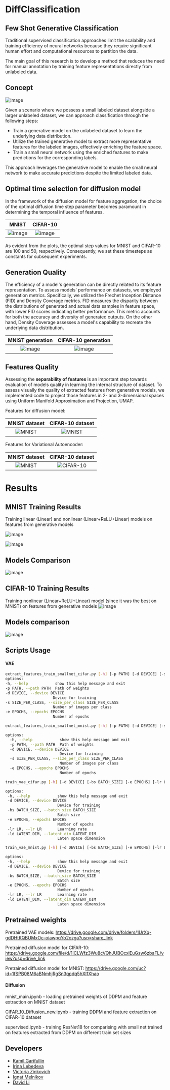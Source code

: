 # DiffClassification

## Few Shot Generative Classification

Traditional supervised classification approaches limit the scalability and training efficiency of neural networks because they require significant human effort and computational resources to partition the data.

The main goal of this research is to develop a method that reduces the need for manual annotation by training feature representations directly from unlabeled data.
## Concept

![image](https://github.com/David-cripto/DiffClassification/assets/78556639/cbe5f13e-c6f2-4021-bf86-dca3c87d5d6c)

Given a scenario where we possess a small labeled dataset alongside a larger unlabeled dataset, we can approach classification through the following steps:

- Train a generative model on the unlabeled dataset to learn the underlying data distribution.
- Utilize the trained generative model to extract more representative features for the labeled images, effectively enriching the feature space.
- Train a small neural network using the enriched features to make predictions for the corresponding labels.

This approach leverages the generative model to enable the small neural network to make accurate predictions despite the limited labeled data.


## Optimal time selection for diffusion model
In the framework of the diffusion model for feature aggregation, the choice of the optimal diffusion time step parameter becomes paramount in determining the temporal influence of features.

MNIST             |  CIFAR-10
:-------------------------:|:-------------------------:
![image](https://github.com/David-cripto/DiffClassification/blob/kzGarifullin-patch-1/assets/MNIST/diff-mnist-step.PNG) |  ![image](https://github.com/David-cripto/DiffClassification/blob/kzGarifullin-patch-1/assets/MNIST/diff-cifar-step.PNG)

As evident from the plots, the optimal step values for MNIST and CIFAR-10 are $100$ and $50$, respectively. Consequently, we set these timesteps as constants for subsequent experiments.

## Generation Quality

The efficiency of a model's generation can be directly related to its feature representation. To assess models' performance on datasets, we employed generation metrics. Specifically, we utilized the Frechet Inception Distance (FID) and Density Coverage metrics. FID measures the disparity between the distributions of generated and actual data samples in feature space, with lower FID scores indicating better performance. This metric accounts for both the accuracy and diversity of generated outputs.
On the other hand, Density Coverage assesses a model's capability to recreate the underlying data distribution. 

MNIST generation             |  CIFAR-10 generation
:-------------------------:|:-------------------------:
![image](https://github.com/David-cripto/DiffClassification/blob/kzGarifullin-patch-1/assets/MNIST/mnist-generation-diff.PNG) | ![image](https://github.com/David-cripto/DiffClassification/blob/kzGarifullin-patch-1/assets/MNIST/mnist-generation-cifar.PNG)


## Features Quality

Assessing the **separability of features** is an important step towards evaluation of models quality in learning the internal structure of dataset. To assess visually the quality of extracted features from generative models, we implemented code to project those features in 2- and 3-dimensional spaces using Uniform Manifold Approximation and Projection, UMAP. 

Features for diffusion model:

| MNIST dataset |  CIFAR-10 dataset |
|:-------------------------:|:-------------------:|
| ![MNIST](https://github.com/David-cripto/DiffClassification/blob/kzGarifullin-patch-1/assets/MNIST/diff_mnist_umap.png) | ![MNIST](https://github.com/David-cripto/DiffClassification/blob/kzGarifullin-patch-1/assets/MNIST/diff_cifar_umap.png) | 

Features for Variational Autoencoder:

| MNIST dataset |  CIFAR-10 dataset |
|:-------------------------:|:-------------------:|
| ![MNIST](https://github.com/David-cripto/DiffClassification/blob/kzGarifullin-patch-1/assets/MNIST/diff_mnist_umap.png) | ![CIFAR-10](https://github.com/David-cripto/DiffClassification/blob/kzGarifullin-patch-1/assets/MNIST/mnist-generation-cifar.PNG) | ![MNIST](https://github.com/David-cripto/DiffClassification/blob/kzGarifullin-patch-1/assets/MNIST/diff_cifar_umap.png) | ![CIFAR-10](https://github.com/David-cripto/DiffClassification/blob/kzGarifullin-patch-1/assets/MNIST/mnist-generation-cifar.PNG) |


# Results

## MNIST Training Results

Training linear (Linear) and nonlinear (Linear+ReLU+Linear) models on features from generative models

![image](https://github.com/David-cripto/DiffClassification/assets/78556639/9397cc93-c248-461f-aace-6bbab676224d)

![image](https://github.com/David-cripto/DiffClassification/assets/78556639/6891d2ed-2740-4f14-ac96-df0d20d093c2)


## Models Comparison

![image](https://github.com/David-cripto/DiffClassification/assets/78556639/7af1b8f4-0df9-485e-b40a-d796c3ed97fb)

## CIFAR-10 Training Results

Training nonlinear (Linear+ReLU+Linear) model (since it was the best on MNIST) on features from generative models
![image](https://github.com/David-cripto/DiffClassification/assets/78556639/f77f8155-c96a-40db-8d07-d094e0d458dd)

## Models comparison

![image](https://github.com/David-cripto/DiffClassification/assets/78556639/8ea8a96e-5c4a-432f-8318-522985b39130)

## Scripts Usage

#### VAE

   ```bash
  extract_features_train_smallnet_cifar.py [-h] [-p PATH] [-d DEVICE] [-s SIZE_PER_CLASS] [-e EPOCHS]
options:
  -h, --help            show this help message and exit
  -p PATH, --path PATH  Path of weights
  -d DEVICE, --device DEVICE
                        Device for training
  -s SIZE_PER_CLASS, --size_per_class SIZE_PER_CLASS
                        Number of images per class
  -e EPOCHS, --epochs EPOCHS
                        Number of epochs
   ```
```bash
extract_features_train_smallnet_mnist.py [-h] [-p PATH] [-d DEVICE] [-s SIZE_PER_CLASS] [-e EPOCHS]

options:
  -h, --help            show this help message and exit
  -p PATH, --path PATH  Path of weights
  -d DEVICE, --device DEVICE
                        Device for training
  -s SIZE_PER_CLASS, --size_per_class SIZE_PER_CLASS
                        Number of images per class
  -e EPOCHS, --epochs EPOCHS
                        Number of epochs
```

 ```bash
train_vae_cifar.py [-h] [-d DEVICE] [-bs BATCH_SIZE] [-e EPOCHS] [-lr LR] [-ld LATENT_DIM]

options:
  -h, --help            show this help message and exit
  -d DEVICE, --device DEVICE
                        Device for training
  -bs BATCH_SIZE, --batch_size BATCH_SIZE
                        Batch size
  -e EPOCHS, --epochs EPOCHS
                        Number of epochs
  -lr LR, --lr LR       Learning rate
  -ld LATENT_DIM, --latent_dim LATENT_DIM
                        Laten space dimension
 ```

 ```bash
train_vae_mnist.py [-h] [-d DEVICE] [-bs BATCH_SIZE] [-e EPOCHS] [-lr LR] [-ld LATENT_DIM]

options:
  -h, --help            show this help message and exit
  -d DEVICE, --device DEVICE
                        Device for training
  -bs BATCH_SIZE, --batch_size BATCH_SIZE
                        Batch size
  -e EPOCHS, --epochs EPOCHS
                        Number of epochs
  -lr LR, --lr LR       Learning rate
  -ld LATENT_DIM, --latent_dim LATENT_DIM
                        Laten space dimension
 ```

## Pretrained weights

Pretrained VAE models: https://drive.google.com/drive/folders/1UrXq-gdDHtKQBUMxOc-oiawpqYo2ozga?usp=share_link


Pretrained diffusion model for CIFAR-10: https://drive.google.com/file/d/1ICLWfz3Wu8cVQhJUBOcxlEuGsw6zbaFL/view?usp=drive_link

Pretrained diffusion model for MNIST: https://drive.google.com/uc?id=1fSPB08M6aBNmhjRgSn3qpdq5hXl1Xhao

#### Diffusion

mnist_main.ipynb - loading pretrained weights of DDPM and feature extraction on MNIST dataset  

CIFAR_10_Diffusion_new.ipynb - training DDPM and feature extraction on CIFAR-10 dataset 

supervised.ipynb - training ResNet18 for comparising with small net trained on features extracted from DDPM on different train set sizes 



## Developers
- [Kamil Garifullin](https://github.com/kzGarifullin)
- [Irina Lebedeva](https://github.com/swnirk)
- [Victoria Zinkovich](https://github.com/victoriazinkovich)
- [Ignat Melnikov](https://github.com/Minerkow)
- [David Li](https://github.com/David-cripto)


